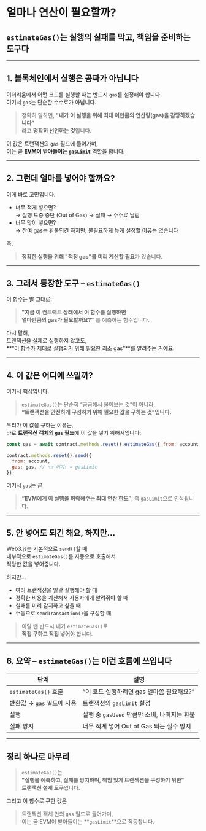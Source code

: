 # 얼마나 연산이 필요할까?

## `estimateGas()`는 실행의 실패를 막고, 책임을 준비하는 도구다

---

## 1. 블록체인에서 실행은 공짜가 아닙니다

이더리움에서 어떤 코드를 실행할 때는 반드시 `gas`를 설정해야 합니다.  
여기서 `gas`는 단순한 수수료가 아닙니다.

> 정확히 말하면, **"내가 이 실행을 위해 최대 이만큼의 연산량(gas)을 감당하겠습니다"**  
> 라고 **명확히 선언하는 것**입니다.

이 값은 트랜잭션의 `gas` 필드에 들어가며,  
이는 곧 **EVM이 받아들이는 `gasLimit`** 역할을 합니다.

---

## 2. 그런데 얼마를 넣어야 할까요?

이게 바로 고민입니다.

- 너무 적게 넣으면?  
  → 실행 도중 중단 (Out of Gas) → 실패 → 수수료 날림
- 너무 많이 넣으면?  
  → 잔여 gas는 환불되긴 하지만, 불필요하게 높게 설정할 이유는 없습니다

즉,

> **정확한 실행을 위해 "적정 gas"를 미리 계산할 필요**가 있습니다.

---

## 3. 그래서 등장한 도구 – `estimateGas()`

이 함수는 말 그대로:

> **"지금 이 컨트랙트 상태에서 이 함수를 실행하면  
> 얼마만큼의 gas가 필요할까요?"** 를 예측하는 함수입니다.

다시 말해,  
트랜잭션을 실제로 실행하지 않고도,  
**“이 함수가 제대로 실행되기 위해 필요한 최소 gas”**를 알려주는 거예요.

---

## 4. 이 값은 어디에 쓰일까?

여기서 핵심입니다.

> `estimateGas()`는 단순히 “궁금해서 물어보는 것”이 아니라,  
> **“트랜잭션을 안전하게 구성하기 위해 필요한 값을 구하는 것”입니다.**

우리가 이 값을 구하는 이유는,  
바로 **트랜잭션 객체의 `gas` 필드**에 이 값을 넣기 위해서입니다:

```js
const gas = await contract.methods.reset().estimateGas({ from: account });

contract.methods.reset().send({
  from: account,
  gas: gas, // 👈 여기! = gasLimit
});
```

여기서 `gas`는 곧

> **“EVM에게 이 실행을 허락해주는 최대 연산 한도”**, 즉 `gasLimit`으로 인식됩니다.

---

## 5. 안 넣어도 되긴 해요, 하지만…

Web3.js는 기본적으로 `send()`할 때  
내부적으로 `estimateGas()`를 자동으로 호출해서  
적당한 값을 넣어줍니다.

하지만…

- 여러 트랜잭션을 일괄 실행해야 할 때
- 정확한 비용을 계산해서 사용자에게 알려줘야 할 때
- 실패를 미리 감지하고 싶을 때
- 수동으로 `sendTransaction()`을 구성할 때

> 이럴 땐 반드시 내가 `estimateGas()`로  
> **직접 구하고 직접 넣어야** 합니다.

---

## 6. 요약 – `estimateGas()`는 이런 흐름에 쓰입니다

| 단계                       | 설명                                         |
| -------------------------- | -------------------------------------------- |
| `estimateGas()` 호출       | “이 코드 실행하려면 gas 얼마쯤 필요해요?”    |
| 반환값 → `gas` 필드에 사용 | 트랜잭션의 `gasLimit` 설정                   |
| 실행                       | 실행 중 `gasUsed` 만큼만 소비, 나머지는 환불 |
| 실패 방지                  | 너무 적게 넣어 Out of Gas 되는 실수 방지     |

---

## 정리 하나로 마무리

> `estimateGas()`는  
> **"실행을 예측하고, 실패를 방지하며, 책임 있게 트랜잭션을 구성하기 위한"**  
> **트랜잭션 설계 도구**입니다.

그리고 이 함수로 구한 값은

> 트랜잭션 객체 안의 `gas` 필드로 들어가며,  
> 이는 곧 EVM이 받아들이는 **`gasLimit`**으로 작동합니다.
